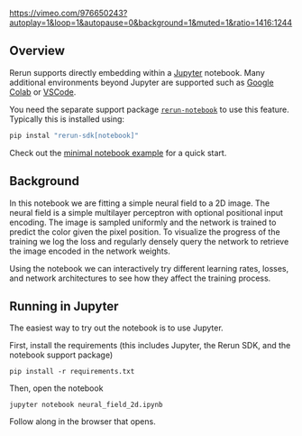 <!--[metadata]
title = "Notebook: 2D neural fields"
tags = ["Notebook", "Neural Field", "2D"]
thumbnail = "https://static.rerun.io/tiger/b38c93f0efe8c5e7bd15270d8bc885128debcbae/480w.png"
thumbnail_dimensions = [480, 480]
-->

https://vimeo.com/976650243?autoplay=1&loop=1&autopause=0&background=1&muted=1&ratio=1416:1244

## Overview

Rerun supports directly embedding within a [Jupyter](https://jupyter.org/) notebook.
Many additional environments beyond Jupyter are supported such as [Google Colab](https://colab.research.google.com/)
or [VSCode](https://code.visualstudio.com/blogs/2021/08/05/notebooks).

You need the separate support package [`rerun-notebook`](https://pypi.org/project/rerun-notebook/) to use this feature. Typically this is installed using:
```bash
pip instal "rerun-sdk[notebook]"
```

Check out the [minimal notebook example](https://rerun.io/examples/integrations/notebook?speculative-link) for a quick start.

## Background

In this notebook we are fitting a simple neural field to a 2D image. The neural field is a simple multilayer perceptron with optional positional input encoding. The image is sampled uniformly and the network is trained to predict the color given the pixel position. To visualize the progress of the training we log the loss and regularly densely query the network to retrieve the image encoded in the network weights.

Using the notebook we can interactively try different learning rates, losses, and network architectures to see how they affect the training process.


## Running in Jupyter

The easiest way to try out the notebook is to use Jupyter.

First, install the requirements (this includes Jupyter, the Rerun SDK, and the notebook support package)
```
pip install -r requirements.txt
```

Then, open the notebook
```
jupyter notebook neural_field_2d.ipynb
```

Follow along in the browser that opens.
